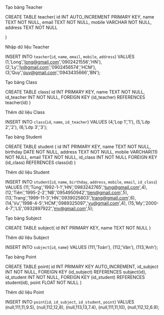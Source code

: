 Tạo bảng Teacher

CREATE TABLE teacher(
id INT AUTO_INCREMENT PRIMARY KEY,
    name TEXT NOT NULL,
    email TEXT NOT NULL,
    mobile VARCHAR NOT NULL,
    address TEXT NOT NULL
    
)

Nhập dữ liệu Teacher

INSERT INTO `teacher`(`id`, `name`, `email`, `mobile`, `address`) VALUES 
(1,'Long','long@gmail.com','0902421556','HN'), 
(2,'Ly','ly@gmail.com','0902456574','HCM'), 
(3,'Quy','quy@gmail.com','0943435666','BN');

Tạo bảng Class

CREATE TABLE class(
id INT PRIMARY KEY,
    name TEXT NOT NULL,
    id_teacher INT NOT NULL,
    FOREIGN KEY (id_teacher) REFERENCES teacher(id) 
)

Thêm dữ liệu Class

INSERT INTO `class`(`id`, `name`, `id_teacher`) VALUES 
(4,'Lop 1','1'),
(5,'Lớp 2','2'),
(6,'Lớp 3','3');

Tạo bảng Student

CREATE TABLE student (
id INT PRIMARY KEY,
    name TEXT NOT NULL,
    birthday DATE NOT NULL,
    address TEXT NOT NULL,
    mobile VARCHAR(11) NOT NULL,
    email TEXT NOT NULL,
    id_class INT NOT NULL
    FOREIGN KEY (id_class) REFERENCES class(id)
)

Thêm dữ liệu Student

INSERT INTO `student`(`id`, `name`, `birthday`, `address`, `mobile`, `email`, `id_class`) VALUES 
(11,'Tùng','1992-1-1','HN','0983242765','tung@gmail.com',4),
(12,'Tiên','1995-2-2','NB','0954950942','tien@gmail.com',5),
(13,'Trang','1999-11-3','HN','0939025803','trang@gmail.com',6),
(14,'Vu','1998-4-5','HCM','0989325097','vu@gmail.com',4),
(15,'My','2000-4-7','LS','0932897922','my@gmail.com',5);

Tạo bảng Subject

CREATE TABLE subject(
id INT PRIMARY KEY,
    name TEXT NOT NULL
)

Thêm dữ liệu Subject

INSERT INTO `subject`(`id`, `name`) VALUES 
(111,'Toán'),
(112,'Văn'),
(113,'Anh');

Tạo bảng Point

CREATE TABLE point(
id INT PRIMARY KEY AUTO_INCREMENT,
id_subject INT NOT NULL,
FOREIGN KEY (id_subject) REFERENCES subject(id),
id_student INT NOT NULL,
FOREIGN KEY (id_student) REFERENCES student(id),
point FLOAT NOT NULL
)

Thêm dữ liệu Point

INSERT INTO `point`(`id`, `id_subject`, `id_student`, `point`) VALUES 
(null,111,11,9.5),
(null,112,12,8),
(null,113,13,7.4),
(null,111,11,10),
(null,112,12,6.9);